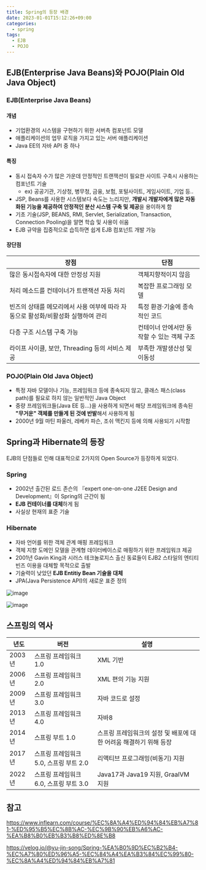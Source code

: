 ```yaml
---
title: Spring의 등장 배경
date: 2023-01-01T15:12:26+09:00
categories:
  - spring
tags: 
  - EJB
  - POJO
---
```


## EJB(Enterprise Java Beans)와 POJO(Plain Old Java Object)
### EJB(Enterprise Java Beans)
#### 개념

- 기업환경의 시스템을 구현하기 위한 서버측 컴포넌트 모델
- 애플리케이션의 업무 로직을 가지고 있는 서버 애플리케이션
- Java EE의 자바 API 중 하나

#### 특징

- 동시 접속자 수가 많은 가운데 안정적인 트랜잭션이 필요한 사이트 구축시 사용하는 컴포넌트 기술
  - ex) 공공기관, 기상청, 병무청, 금융, 보험, 포털사이트, 게임사이트, 기업 등..
- JSP, Beans를 사용한 시스템보다 속도는 느리지만, **개발시 개발자에게 많은 자동화된 기능을 제공하여 안정적인 분산 시스템 구축 및 제공**을 용이하게 함
- 기초 기술(JSP, BEANS, RMI, Servlet, Serialization, Transaction, Connection Pooling)을 알면 학습 및 사용이 쉬움
- EJB 규약을 집중적으로 습득하면 쉽게 EJB 컴포넌트 개발 가능

#### 장단점
|장점|단점|
|---|---|
|많은 동시접속자에 대한 안정성 지원|객체지향적이지 않음|
|처리 메소드를 컨테이너가 트랜잭션 자동 처리|복잡한 프로그래밍 모델|
|빈즈의 상태를 메모리에서 사용 여부에 따라 자동으로 활성화/비활성화 실행하여 관리|특정 환경·기술에 종속적인 코드|
|다층 구조 시스템 구축 가능|컨테이너 안에서만 동작할 수 있는 객체 구조|
|라이프 사이클, 보안, Threading 등의 서비스 제공|부족한 개발생산성 및 이동성|

### POJO(Plain Old Java Object)
- 특정 자바 모델이나 기능, 프레임워크 등에 종속되지 않고, 클래스 패스(class path)를 필요로 하지 않는 일반적인 Java Object
- 중량 프레임워크들(Java EE 등...)을 사용하게 되면서 해당 프레임워크에 종속된 **"무거운" 객체를 만들게 된 것에 반발**해서 사용하게 됨
- 2000년 9월 마틴 파울러, 레베카 파슨, 조쉬 맥킨지 등에 의해 사용되기 시작함

## Spring과 Hibernate의 등장
EJB의 단점들로 인해 대표적으로 2가지의 Open Source가 등장하게 되었다.

### Spring
- 2002년 출간된 로드 존슨의 『expert one-on-one J2EE Design and Development』이 Spring의 근간이 됨
- **EJB 컨테이너를 대체**하게 됨
- 사실상 현재의 표준 기술

### Hibernate
- 자바 언어를 위한 객체 관계 매핑 프레임워크
- 객체 지향 도메인 모델을 관계형 데이터베이스로 매핑하기 위한 프레임워크 제공
- 2001년 Gavin King과 시러스 테크놀로지스 출신 동료들이 EJB2 스타일의 엔티티 빈즈 이용을 대체할 목적으로 출발
- 기술력이 낮았던 **EJB Entitiy Bean 기술을 대체**
- JPA(Java Persistence API)의 새로운 표준 정의

![image](https://github.com/YoungEun-IN/youngeun-in.github.io/assets/46465928/02bce1b5-a4c6-4cbf-9039-fe3d36502938)

![image](https://github.com/YoungEun-IN/youngeun-in.github.io/assets/46465928/1df085b8-8ca2-478d-998f-c7d6172086e3)

## 스프링의 역사
|년도|버전|설명|
|------|---|---|
|2003년|스프링 프레임워크 1.0|XML 기반|
|2006년|스프링 프레임워크 2.0|XML 편의 기능 지원|
|2009년|스프링 프레임워크 3.0|자바 코드로 설정|
|2013년|스프링 프레임워크 4.0|자바8|
|2014년|스프링 부트 1.0|스프링 프레임워크의 설정 및 배포에 대한 어려움 해결하기 위해 등장|
|2017년|스프링 프레임워크 5.0, 스프링 부트 2.0|리액티브 프로그래밍(비동기) 지원|
|2022년|스프링 프레임워크 6.0, 스프링 부트 3.0|Java17과 Java19 지원, GraalVM 지원|

## 참고
https://www.inflearn.com/course/%EC%8A%A4%ED%94%84%EB%A7%81-%ED%95%B5%EC%8B%AC-%EC%9B%90%EB%A6%AC-%EA%B8%B0%EB%B3%B8%ED%8E%B8

https://velog.io/@yu-jin-song/Spring-%EA%B0%9D%EC%B2%B4-%EC%A7%80%ED%96%A5-%EC%84%A4%EA%B3%84%EC%99%80-%EC%8A%A4%ED%94%84%EB%A7%81


